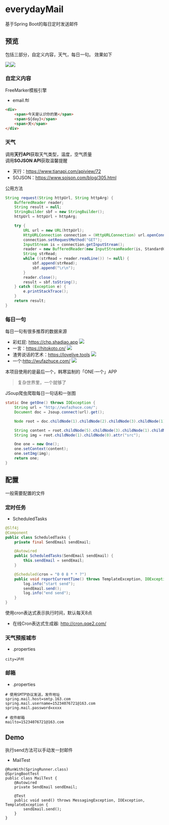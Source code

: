 # everydayMail
基于Spring Boot的每日定时发送邮件

## 预览
包括三部分，自定义内容，天气，每日一句。
效果如下  

![](https://github.com/yuan0824/img/blob/master/email-1.png)![](https://github.com/yuan0824/img/blob/master/email-2.png)

### 自定义内容
FreeMarker模板引擎
- email.ftl
```html
<div>
    <span>今天是认识你的第</span>
    <span>${day}</span>
    <span>天</span>
</div>
```

### 天气
调用**天行API**获取天气类型，温度，空气质量  
调用**SOJSON API**获取温馨提醒

- 天行：https://www.tianapi.com/apiview/72
- SOJSON：https://www.sojson.com/blog/305.html

公用方法
```java
String request(String httpUrl, String httpArg) {
    BufferedReader reader;
    String result = null;
    StringBuilder sbf = new StringBuilder();
    httpUrl = httpUrl + httpArg;

    try {
        URL url = new URL(httpUrl);
        HttpURLConnection connection = (HttpURLConnection) url.openConnection();
        connection.setRequestMethod("GET");
        InputStream is = connection.getInputStream();
        reader = new BufferedReader(new InputStreamReader(is, StandardCharsets.UTF_8));
        String strRead;
        while ((strRead = reader.readLine()) != null) {
            sbf.append(strRead);
            sbf.append("\r\n");
        }
        reader.close();
        result = sbf.toString();
    } catch (Exception e) {
        e.printStackTrace();
    }
    return result;
}
```

### 每日一句  

每日一句有很多推荐的数据来源
- 彩虹屁: https://chp.shadiao.app
![](https://github.com/yuan0824/img/blob/master/%E5%BD%A9%E8%99%B9%E5%B1%81.png)  
- 一言：https://hitokoto.cn/
![](https://github.com/yuan0824/img/blob/master/%E4%B8%80%E8%A8%80.png)
- 渣男说话的艺术：https://lovelive.tools
![](https://github.com/yuan0824/img/blob/master/%E6%B8%A3%E7%94%B7%E8%AF%B4%E8%AF%9D%E7%9A%84%E8%89%BA%E6%9C%AF.png)
- 一个:http://wufazhuce.com/
![](https://github.com/yuan0824/img/blob/master/%E4%B8%80%E4%B8%AA.png)

本项目使用的是最后一个，韩寒监制的「ONE·一个」APP
> 复杂世界里，一个就够了

JSoup爬虫爬取每日一句话和一张图
```java
static One getOne() throws IOException {
    String url = "http://wufazhuce.com/";
    Document doc = Jsoup.connect(url).get();

    Node root = doc.childNode(1).childNode(2).childNode(3).childNode(1).childNode(1).childNode(1).childNode(1).childNode(1).childNode(1);

    String content = root.childNode(5).childNode(3).childNode(1).childNode(0).toString();
    String img = root.childNode(1).childNode(0).attr("src");

    One one = new One();
    one.setContext(content);
    one.setImg(img);
    return one;
}
```

## 配置
一般需要配置的文件

### 定时任务
- ScheduledTasks
```java
@Slf4j
@Component
public class ScheduledTasks {
    private final SendEmail sendEmail;

    @Autowired
    public ScheduledTasks(SendEmail sendEmail) {
        this.sendEmail = sendEmail;
    }

    @Scheduled(cron = "0 0 8 * * ?")
    public void reportCurrentTime() throws TemplateException, IOException, MessagingException {
        log.info("start send");
        sendEmail.send();
        log.info("end send");
    }
}
```
使用cron表达式表示执行时间，默认每天8点
- 在线Cron表达式生成器: http://cron.qqe2.com/

### 天气预报城市
- .properties
```
city=泸州
```

### 邮箱
- .properties
```
# 使用SMTP协议发送，发件地址
spring.mail.host=smtp.163.com
spring.mail.username=15234076721@163.com
spring.mail.password=xxxx

# 收件邮箱
mailto=15234076721@163.com
```

## Demo
执行send方法可以手动发一封邮件
- MailTest
```
@RunWith(SpringRunner.class)
@SpringBootTest
public class MailTest {
    @Autowired
    private SendEmail sendEmail;

    @Test
    public void send() throws MessagingException, IOException, TemplateException {
        sendEmail.send();
    }
}
```


